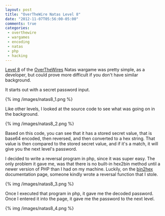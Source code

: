 ```yaml
---
layout: post
title: "OverTheWire Natas Level 8"
date: "2012-11-07T05:56:00-05:00"
comments: true
categories:
 - overthewire
 - wargames
 - encoding
 - natas
 - php
 - hacking
---
```


[Level 8](http://www.overthewire.org/wargames/natas/natas8.shtml) of the [OverTheWires](http://www.overthewire.org) Natas wargame was pretty simple, as a developer, but could prove more difficult if you don't have similar background.

<!-- more -->

It starts out with a secret password input.

{% img /images/natas8_1.png %}

Like other levels, I looked at the source code to see what was going on in the background.

{% img /images/natas8_2.png %}

Based on this code, you can see that it has a stored secret value, that is base64 encoded, then reversed, and then converted to a hex string. That value is then compared to the stored secret value, and if it's a match, it will give you the next level's password.

I decided to write a reversal program in php, since it was super easy. The only problem it gave me, was that there is no built-in hex2bin method until a newer version of PHP than I had on my machine. Luckily, on the [bin2hex](http://www.php.net/manual/en/function.bin2hex.php) documentation page, someone kindly wrote a reversal function that I stole.

{% img /images/natas8_3.png %}

Once I executed that program in php, it gave me the decoded password. Once I entered it into the page, it gave me the password to the next level.

{% img /images/natas8_4.png %}
